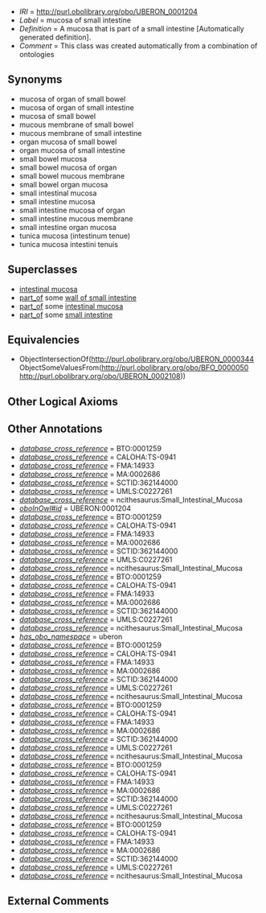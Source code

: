  * *IRI* = http://purl.obolibrary.org/obo/UBERON_0001204
 * *Label* = mucosa of small intestine
 * *Definition* = A mucosa that is part of a small intestine [Automatically generated definition].
 * *Comment* = This class was created automatically from a combination of ontologies

## Synonyms

 * mucosa of organ of small bowel
 * mucosa of organ of small intestine
 * mucosa of small bowel
 * mucous membrane of small bowel
 * mucous membrane of small intestine
 * organ mucosa of small bowel
 * organ mucosa of small intestine
 * small bowel mucosa
 * small bowel mucosa of organ
 * small bowel mucous membrane
 * small bowel organ mucosa
 * small intestinal mucosa
 * small intestine mucosa
 * small intestine mucosa of organ
 * small intestine mucous membrane
 * small intestine organ mucosa
 * tunica mucosa (intestinum tenue)
 * tunica mucosa intestini tenuis

## Superclasses

 * [intestinal mucosa](../../UBERON/42/UBERON_0001242.md)
 * [part_of](../../BFO/50/BFO_0000050.md) some [wall of small intestine](../../UBERON/68/UBERON_0001168.md)
 * [part_of](../../BFO/50/BFO_0000050.md) some [intestinal mucosa](../../UBERON/42/UBERON_0001242.md)
 * [part_of](../../BFO/50/BFO_0000050.md) some [small intestine](../../UBERON/08/UBERON_0002108.md)

## Equivalencies

 * ObjectIntersectionOf(<http://purl.obolibrary.org/obo/UBERON_0000344> ObjectSomeValuesFrom(<http://purl.obolibrary.org/obo/BFO_0000050> <http://purl.obolibrary.org/obo/UBERON_0002108>))

## Other Logical Axioms


## Other Annotations

 * *[database_cross_reference](../../ef/oboInOwl#hasDbXref.md)* = BTO:0001259
 * *[database_cross_reference](../../ef/oboInOwl#hasDbXref.md)* = CALOHA:TS-0941
 * *[database_cross_reference](../../ef/oboInOwl#hasDbXref.md)* = FMA:14933
 * *[database_cross_reference](../../ef/oboInOwl#hasDbXref.md)* = MA:0002686
 * *[database_cross_reference](../../ef/oboInOwl#hasDbXref.md)* = SCTID:362144000
 * *[database_cross_reference](../../ef/oboInOwl#hasDbXref.md)* = UMLS:C0227261
 * *[database_cross_reference](../../ef/oboInOwl#hasDbXref.md)* = ncithesaurus:Small_Intestinal_Mucosa
 * *[oboInOwl#id](../../id/oboInOwl#id.md)* = UBERON:0001204
 * *[database_cross_reference](../../ef/oboInOwl#hasDbXref.md)* = BTO:0001259
 * *[database_cross_reference](../../ef/oboInOwl#hasDbXref.md)* = CALOHA:TS-0941
 * *[database_cross_reference](../../ef/oboInOwl#hasDbXref.md)* = FMA:14933
 * *[database_cross_reference](../../ef/oboInOwl#hasDbXref.md)* = MA:0002686
 * *[database_cross_reference](../../ef/oboInOwl#hasDbXref.md)* = SCTID:362144000
 * *[database_cross_reference](../../ef/oboInOwl#hasDbXref.md)* = UMLS:C0227261
 * *[database_cross_reference](../../ef/oboInOwl#hasDbXref.md)* = ncithesaurus:Small_Intestinal_Mucosa
 * *[database_cross_reference](../../ef/oboInOwl#hasDbXref.md)* = BTO:0001259
 * *[database_cross_reference](../../ef/oboInOwl#hasDbXref.md)* = CALOHA:TS-0941
 * *[database_cross_reference](../../ef/oboInOwl#hasDbXref.md)* = FMA:14933
 * *[database_cross_reference](../../ef/oboInOwl#hasDbXref.md)* = MA:0002686
 * *[database_cross_reference](../../ef/oboInOwl#hasDbXref.md)* = SCTID:362144000
 * *[database_cross_reference](../../ef/oboInOwl#hasDbXref.md)* = UMLS:C0227261
 * *[database_cross_reference](../../ef/oboInOwl#hasDbXref.md)* = ncithesaurus:Small_Intestinal_Mucosa
 * *[has_obo_namespace](../../ce/oboInOwl#hasOBONamespace.md)* = uberon
 * *[database_cross_reference](../../ef/oboInOwl#hasDbXref.md)* = BTO:0001259
 * *[database_cross_reference](../../ef/oboInOwl#hasDbXref.md)* = CALOHA:TS-0941
 * *[database_cross_reference](../../ef/oboInOwl#hasDbXref.md)* = FMA:14933
 * *[database_cross_reference](../../ef/oboInOwl#hasDbXref.md)* = MA:0002686
 * *[database_cross_reference](../../ef/oboInOwl#hasDbXref.md)* = SCTID:362144000
 * *[database_cross_reference](../../ef/oboInOwl#hasDbXref.md)* = UMLS:C0227261
 * *[database_cross_reference](../../ef/oboInOwl#hasDbXref.md)* = ncithesaurus:Small_Intestinal_Mucosa
 * *[database_cross_reference](../../ef/oboInOwl#hasDbXref.md)* = BTO:0001259
 * *[database_cross_reference](../../ef/oboInOwl#hasDbXref.md)* = CALOHA:TS-0941
 * *[database_cross_reference](../../ef/oboInOwl#hasDbXref.md)* = FMA:14933
 * *[database_cross_reference](../../ef/oboInOwl#hasDbXref.md)* = MA:0002686
 * *[database_cross_reference](../../ef/oboInOwl#hasDbXref.md)* = SCTID:362144000
 * *[database_cross_reference](../../ef/oboInOwl#hasDbXref.md)* = UMLS:C0227261
 * *[database_cross_reference](../../ef/oboInOwl#hasDbXref.md)* = ncithesaurus:Small_Intestinal_Mucosa
 * *[database_cross_reference](../../ef/oboInOwl#hasDbXref.md)* = BTO:0001259
 * *[database_cross_reference](../../ef/oboInOwl#hasDbXref.md)* = CALOHA:TS-0941
 * *[database_cross_reference](../../ef/oboInOwl#hasDbXref.md)* = FMA:14933
 * *[database_cross_reference](../../ef/oboInOwl#hasDbXref.md)* = MA:0002686
 * *[database_cross_reference](../../ef/oboInOwl#hasDbXref.md)* = SCTID:362144000
 * *[database_cross_reference](../../ef/oboInOwl#hasDbXref.md)* = UMLS:C0227261
 * *[database_cross_reference](../../ef/oboInOwl#hasDbXref.md)* = ncithesaurus:Small_Intestinal_Mucosa
 * *[database_cross_reference](../../ef/oboInOwl#hasDbXref.md)* = BTO:0001259
 * *[database_cross_reference](../../ef/oboInOwl#hasDbXref.md)* = CALOHA:TS-0941
 * *[database_cross_reference](../../ef/oboInOwl#hasDbXref.md)* = FMA:14933
 * *[database_cross_reference](../../ef/oboInOwl#hasDbXref.md)* = MA:0002686
 * *[database_cross_reference](../../ef/oboInOwl#hasDbXref.md)* = SCTID:362144000
 * *[database_cross_reference](../../ef/oboInOwl#hasDbXref.md)* = UMLS:C0227261
 * *[database_cross_reference](../../ef/oboInOwl#hasDbXref.md)* = ncithesaurus:Small_Intestinal_Mucosa

## External Comments

